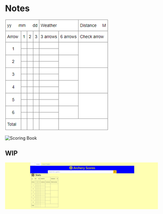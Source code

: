 # Notes

![Scoresheet](images/scoresheet.png "Scoresheet")

![Scoring Book](images/decut.avif "Scoring Book")

## WIP

![WIP](images/localhost_8000_.png "WIP")

